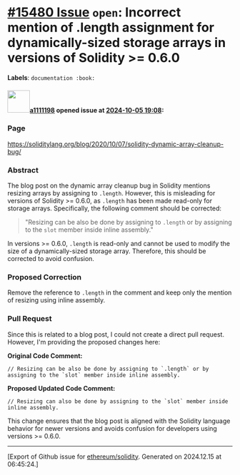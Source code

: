 # [\#15480 Issue](https://github.com/ethereum/solidity/issues/15480) `open`: Incorrect mention of .length assignment for dynamically-sized storage arrays in versions of Solidity >= 0.6.0
**Labels**: `documentation :book:`


#### <img src="https://avatars.githubusercontent.com/u/60999356?u=fb73eac9916f7e8ce6bb3c5ccecc448e21382f9c&v=4" width="50">[a1111198](https://github.com/a1111198) opened issue at [2024-10-05 19:08](https://github.com/ethereum/solidity/issues/15480):


### Page
https://soliditylang.org/blog/2020/10/07/solidity-dynamic-array-cleanup-bug/

### Abstract
The blog post on the dynamic array cleanup bug in Solidity mentions resizing arrays by assigning to `.length`. However, this is misleading for versions of Solidity >= 0.6.0, as `.length` has been made read-only for storage arrays. Specifically, the following comment should be corrected:

> "Resizing can be also be done by assigning to `.length` or by assigning to the `slot` member inside inline assembly."

In versions >= 0.6.0, `.length` is read-only and cannot be used to modify the size of a dynamically-sized storage array. Therefore, this should be corrected to avoid confusion.

### Proposed Correction
Remove the reference to `.length` in the comment and keep only the mention of resizing using inline assembly.

### Pull Request
Since this is related to a blog post, I could not create a direct pull request. However, I'm providing the proposed changes here:

**Original Code Comment:**
```solidity
// Resizing can be also be done by assigning to `.length` or by assigning to the `slot` member inside inline assembly.
```

**Proposed Updated Code Comment:**
```solidity
// Resizing can also be done by assigning to the `slot` member inside inline assembly.
```

This change ensures that the blog post is aligned with the Solidity language behavior for newer versions and avoids confusion for developers using versions >= 0.6.0.





-------------------------------------------------------------------------------



[Export of Github issue for [ethereum/solidity](https://github.com/ethereum/solidity). Generated on 2024.12.15 at 06:45:24.]
